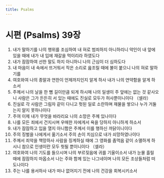 ```yaml
---
title: Psalms
---
```


# 시편 (Psalms) 39장
1. 내가 말하기를 나의 행위를 조심하여 내 혀로 범죄하지 아니하리니 악인이 내 앞에 있을 때에 내가 내 입에 재갈을 먹이리라 하였도다
1. 내가 잠잠하여 선한 말도 하지 아니하니 나의 근심이 더 심하도다
1. 내 마음이 내 속에서 뜨거워서 작은 소리로 읊조릴 때에 불이 붙으니 나의 혀로 말하기를
1. 여호와여 나의 종말과 연한이 언제까지인지 알게 하사 내가 나의 연약함을 알게 하소서
1. 주께서 나의 날을 한 뼘 길이만큼 되게 하시매 나의 일생이 주 앞에는 없는 것 같사오니 사람은 그가 든든히 서 있는 때에도 진실로 모두가 허사뿐이니이다 （셀라）
1. 진실로 각 사람은 그림자 같이 다니고 헛된 일로 소란하며 재물을 쌓으나 누가 거둘는지 알지 못하나이다
1. 주여 이제 내가 무엇을 바라리요 나의 소망은 주께 있나이다
1. 나를 모든 죄에서 건지시며 우매한 자에게서 욕을 당하지 아니하게 하소서
1. 내가 잠잠하고 입을 열지 아니함은 주께서 이를 행하신 까닭이니이다
1. 주의 징벌을 나에게서 옮기소서 주의 손이 치심으로 내가 쇠망하였나이다
1. 주께서 죄악을 책망하사 사람을 징계하실 때에 그 영화를 좀먹음 같이 소멸하게 하시니 참으로 인생이란 모두 헛될 뿐이니이다 （셀라）
1. 여호와여 나의 기도를 들으시며 나의 부르짖음에 귀를 기울이소서 내가 눈물 흘릴 때에 잠잠하지 마옵소서 나는 주와 함께 있는 나그네이며 나의 모든 조상들처럼 떠도나이다
1. 주는 나를 용서하사 내가 떠나 없어지기 전에 나의 건강을 회복시키소서